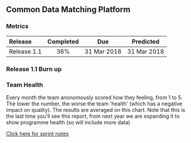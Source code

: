 ## Common Data Matching Platform
### Metrics

| Release |Completed  | Due | Predicted |
|:-----| :-----:|:-----:|:-----:|
|Release 1.1  | 36% |31 Mar 2018 | 31 Mar 2018 |



### Release 1.1 Burn up
<div id="chart1"></div>
<script>
var chart = c3.generate({

axis: {
x: {
label: 'Sprint'
},
y: {
label: 'Work'
}
},

data: {
x: 'x',
columns: [
['x', 1, 2, 3, 4, 5, 6],
['done', 27, 35, 0, 0, 0, 0],
['to do', 29, 51, 0, 0, 0, 0],
['required', 10, 21, 31, 41, 52, 62],
],

type: 'bar',
types: {
required: 'line',
},

groups: [ 
['to do','done'] ] 
},

legend: {
position: 'right'
},

bindto: '#chart1'

});
</script>

### Team Health
<div id="chart2"></div>
<script>
var chart = c3.generate({

axis: {
x: {
type: 'timeseries',
tick: {
format: '%m-%Y'
}
}
},


data: {
x: 'x',
columns: [
['x', '2017-07-07', '2017-08-07', '2017-09-12', '2017-10-12', '2017-11-14', '2017-12-14'],
['data1', 2.8 , 4.0, 4.0 ,4.3 ,4.0 ,3.3],
['data2', 3.2 , 3.8,3.7 ,4.3 ,3.7 ,4.3],
['data3', 3.6,3.0 ,4.0 ,4.8 ,4.3 , 4.3],
['data4', 2.6,3.5 ,4.0 ,4.5 ,3.9 ,3.7],
['data5', 3.3,4.5 ,4.0 ,4.8 ,4.3 , 4.0],
['data6', 2.9,3.3 ,3.0 ,3.0 ,3.3 ,3.0],
['data7', 3.7 , 3.5,4.3 ,3.5 ,3.0 ,4.0],
['data8', 3.4, 2.8,3.3 ,3.5 ,4.0 ,3.3],
['data9', 3.2, 3.5,4.0 ,4.5 ,4.0 , 4.3],
['data10', 3.2,3.8 ,4.0 ,4.0 ,4.5 ,4.3],
['data11', 3.0 ,3.8 ,4.0 ,3.5 ,4.3 ,4.0],
['data12', 4.0 ,4.0 ,4.0 ,5.0 ,4.6 ,4.3]
],

names: {
data1: 'I dont know whats going on',
data2: 'I feel like I am working on my own',
data3: 'I feel like work is being pushed on me',
data4: 'I dont know what work is next',
data5: 'I dont feel my work contributes to the goal',
data6: 'I am not happy with my working environment',
data7: 'I dont get time to improve my skills/knowledge',
data8: 'I dont get enough time to tackle technical debt',
data9: 'I dont feel I can raise anything with the whole team',
data10:'I dont feel my voice is being heard',
data11:'I dont feel supported by my team',
data12:'I dont understand the work that I am doing'
},

types: {
data1: 'area-spline',
data2: 'area-spline',
data3: 'area-spline',
data4: 'area-spline',
data5: 'area-spline',
data6: 'area-spline',
data7: 'area-spline',
data8: 'area-spline',
data9: 'area-spline',
data10: 'area-spline',
data11: 'area-spline',
data12: 'area-spline'
},

groups: 
[['data1', 'data2', 'data3', 'data4', 'data5', 'data6', 'data7', 'data8', 'data9','data10','data11','data12']]
},

legend: {
position: 'right'
},

bindto: '#chart2'

});
</script>

Every month the team anonomously scored how they feeling, from 1 to 5. The lower the number, the worse the team 'health' (which has a negative impact on quality). The results are averaged on this chart. Note that this is the last time you'll see this report, from next year we are expanding it to show programme health (so will include more data)


[Click here for sprint notes](notes.html)
